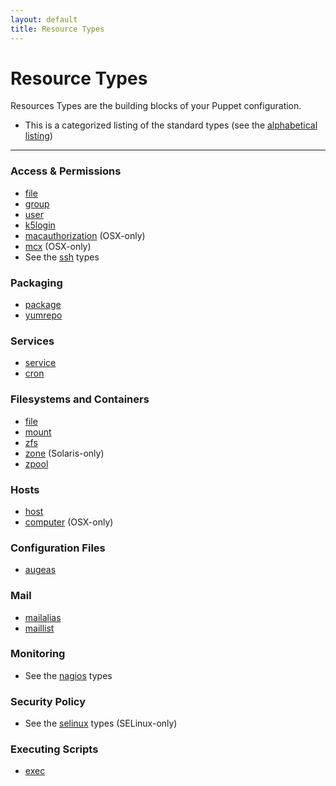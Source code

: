 ```yaml
---
layout: default
title: Resource Types
---
```


Resource Types
==============

Resources Types are the building blocks of your Puppet configuration.

* This is a categorized listing of the standard types (see the
  [alphabetical listing](alphabetical_index.html))

* * *

### Access & Permissions

* [file](file.html)
* [group](group.html)
* [user](user.html)
* [k5login](k5login.html)
* [macauthorization](macauthorization.html) (OSX-only)
* [mcx](mcx.html) (OSX-only)
* See the [ssh](ssh/) types

### Packaging

* [package](package.html)
* [yumrepo](yumrepo.html)

### Services

* [service](service.html)
* [cron](cron.html)

### Filesystems and Containers

* [file](file.html)
* [mount](mount.html)
* [zfs](zfs.html)
* [zone](zone.html) (Solaris-only)
* [zpool](zpool.html)

### Hosts

* [host](host.html)
* [computer](computer.html) (OSX-only)

### Configuration Files

* [augeas](augeas.html)

### Mail

* [mailalias](mailalias.html)
* [maillist](maillist.html)

### Monitoring

* See the [nagios](nagios/) types

### Security Policy

* See the [selinux](selinux/) types (SELinux-only)

### Executing Scripts

* [exec](exec.html)



